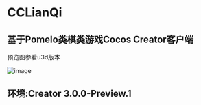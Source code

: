 # CCLianQi
基于Pomelo类棋类游戏Cocos Creator客户端
----
预览图参看u3d版本

![image](https://github.com/iniwap/CCLianQiClient/blob/main/screenshots/1.jpg)

环境:Creator 3.0.0-Preview.1 
---
